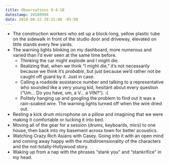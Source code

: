 ```yaml
---
title: Observations 9-4-18
datestamp: 20180904
date: 2018-09-22 20:31:00 -05:00
---
```


- The construction workers who set up a block-long, yellow plastic tube on the sidewalk in front of the studio door and driveway, elevated on little stands every few yards.
- The warning lights blinking on my dashboard, more numerous and varied than I’d ever seen at the same time before.
	- Thinking the car might explode and I might die.
	- Realizing that, when we think “I might die,” it’s not necessarily because we think it’s *probable*, but just because we’d rather not be caught off guard by it. Just in case.
	- Calling a roadside assistance number and talking to a representative who sounded like a very young kid, hesitant about every question (“Um… Do you have, um, a V… a VIN?”). :(
	- Politely hanging up and googling the problem to find out it was a rain-soaked wire. The warning lights turned off when the wire dried out.
- Resting a kick drum microphone on a pillow and imagining that we were making it comfortable or tucking it into bed.
- Moving all of the gear for a session (drums, keyboards, mics) to one house, then back into my basement across town for better acoustics.
- Watching Crazy Rich Asians with Casey. Going into it with an open mind and coming away happy with the multidimensionality of the characters and the not-totally-Hollywood story.
- Waking up from a nap with the phrases “stank you” and “stankrifice” in my head.

